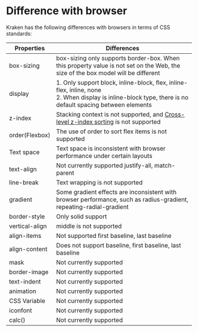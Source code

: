 # Difference with browser

Kraken has the following differences with browsers in terms of CSS standards:

| Properties     | Differences                                                                                                                                                  |
| -------------- | ------------------------------------------------------------------------------------------------------------------------------------------------------------ |
| box-sizing     | box-sizing only supports border-box. When this property value is not set on the Web, the size of the box model will be different                             |
| display        | 1. Only support block, inline-block, flex, inline-flex, inline, none<br />2. When display is inline-block type, there is no default spacing between elements |
| z-index        | Stacking context is not supported, and [Cross-level z-index sorting](https://github.com/openkraken/kraken/issues/55) is not supported                        |
| order(Flexbox) | The use of order to sort flex items is not supported                                                                                                         |
| Text space     | Text space is inconsistent with browser performance under certain layouts                                                                                    |
| text-align     | Not currently supported justify-all, match-parent                                                                                                            |
| line-break     | Text wrapping is not supported                                                                                                                               |
| gradient       | Some gradient effects are inconsistent with browser performance, such as radius-gradient, repeating-radial-gradient                                          |
| border-style   | Only solid support                                                                                                                                           |
| vertical-align | middle is not supported                                                                                                                                      |
| align-items    | Not supported first baseline, last baseline                                                                                                                  |
| align-content  | Does not support baseline, first baseline, last baseline                                                                                                     |
| mask           | Not currently supported                                                                                                                                      |
| border-image   | Not currently supported                                                                                                                                      |
| text-indent    | Not currently supported                                                                                                                                      |
| animation      | Not currently supported                                                                                                                                      |
| CSS Variable   | Not currently supported                                                                                                                                      |
| iconfont       | Not currently supported                                                                                                                                      |
| calc()         | Not currently supported                                                                                                                                      |
